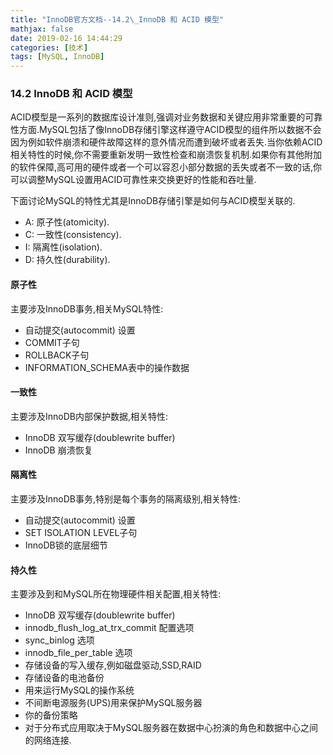 ```yaml
---
title: "InnoDB官方文档--14.2\_InnoDB 和 ACID 模型"
mathjax: false
date: 2019-02-16 14:44:29
categories: [技术]
tags: [MySQL, InnoDB]
---
```

### 14.2 InnoDB 和 ACID 模型
ACID模型是一系列的数据库设计准则,强调对业务数据和关键应用非常重要的可靠性方面.MySQL包括了像InnoDB存储引擎这样遵守ACID模型的组件所以数据不会因为例如软件崩溃和硬件故障这样的意外情况而遭到破坏或者丢失.当你依赖ACID相关特性的时候,你不需要重新发明一致性检查和崩溃恢复机制.如果你有其他附加的软件保障,高可用的硬件或者一个可以容忍小部分数据的丢失或者不一致的话,你可以调整MySQL设置用ACID可靠性来交换更好的性能和吞吐量.

下面讨论MySQL的特性尤其是InnoDB存储引擎是如何与ACID模型关联的.
- A: 原子性(atomicity).
- C: 一致性(consistency).
- I:  隔离性(isolation).
- D: 持久性(durability).
<!-- more -->
#### 原子性
主要涉及InnoDB事务,相关MySQL特性:
- 自动提交(autocommit) 设置
- COMMIT子句
- ROLLBACK子句
- INFORMATION_SCHEMA表中的操作数据

#### 一致性
主要涉及InnoDB内部保护数据,相关特性:
- InnoDB 双写缓存(doublewrite buffer)
- InnoDB 崩溃恢复

#### 隔离性
主要涉及InnoDB事务,特别是每个事务的隔离级别,相关特性:
- 自动提交(autocommit) 设置
- SET ISOLATION LEVEL子句
- InnoDB锁的底层细节

#### 持久性
主要涉及到和MySQL所在物理硬件相关配置,相关特性:
- InnoDB 双写缓存(doublewrite buffer)
- innodb_flush_log_at_trx_commit 配置选项
- sync_binlog 选项
- innodb_file_per_table 选项
- 存储设备的写入缓存,例如磁盘驱动,SSD,RAID
- 存储设备的电池备份
- 用来运行MySQL的操作系统
- 不间断电源服务(UPS)用来保护MySQL服务器
- 你的备份策略
- 对于分布式应用取决于MySQL服务器在数据中心扮演的角色和数据中心之间的网络连接.